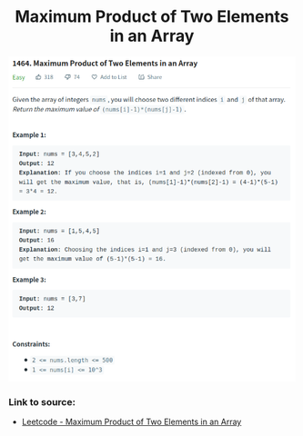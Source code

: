 <h1 align="center">Maximum Product of Two Elements in an Array</h1>

![alt text](https://github.com/matthew01lokiet/Algorithmic-exercises/blob/main/z_description_images/Arrays/maximum_product_of_two_elements_in_an_array.png?raw=true)


### Link to source: 
- <a href="https://leetcode.com/problems/maximum-product-of-two-elements-in-an-array/">Leetcode - Maximum Product of Two Elements in an Array</a>

